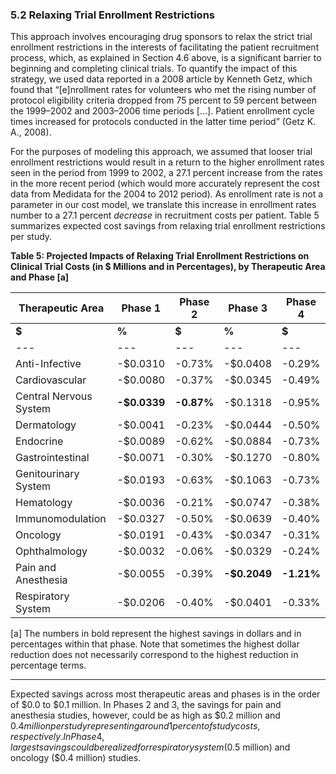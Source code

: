 ### 5.2 Relaxing Trial Enrollment Restrictions

This approach involves encouraging drug sponsors to relax the strict trial enrollment restrictions in the interests of facilitating the patient recruitment process, which, as explained in Section 4.6 above, is a significant barrier to beginning and completing clinical trials. To quantify the impact of this strategy, we used data reported in a 2008 article by Kenneth Getz, which found that “\[e\]nrollment rates for volunteers who met the rising number of protocol eligibility criteria dropped from 75 percent to 59 percent between the 1999–2002 and 2003–2006 time periods \[...\]. Patient enrollment cycle times increased for protocols conducted in the latter time period” (Getz K. A., 2008).

For the purposes of modeling this approach, we assumed that looser trial enrollment restrictions would result in a return to the higher enrollment rates seen in the period from 1999 to 2002, a 27.1 percent increase from the rates in the more recent period (which would more accurately represent the cost data from Medidata for the 2004 to 2012 period). As enrollment rate is not a parameter in our cost model, we translate this increase in enrollment rates number to a 27.1 percent _decrease_ in recruitment costs per patient. Table 5 summarizes expected cost savings from relaxing trial enrollment restrictions per study.

**Table 5: Projected Impacts of Relaxing Trial Enrollment Restrictions on Clinical Trial Costs (in $ Millions and in Percentages), by Therapeutic Area and Phase \[a\]**

| **Therapeutic Area** | **Phase 1** | **Phase 2** | **Phase 3** | **Phase 4** |
| --- | --- | --- | --- | --- |
| **$** | **%** | **$** | **%** | **$** | **%** | **$** | **%** |
| --- | --- | --- | --- | --- | --- | --- | --- |
| Anti-Infective | \-$0.0310 | \-0.73% | \-$0.0408 | \-0.29% | \-$0.0902 | \-0.40% | \-$0.0809 | \-0.74% |
| Cardiovascular | \-$0.0080 | \-0.37% | \-$0.0345 | \-0.49% | \-$0.1274 | \-0.51% | \-$0.0679 | \-0.24% |
| Central Nervous System | **\-$0.0339** | **\-0.87%** | \-$0.1318 | \-0.95% | \-$0.1884 | \-0.98% | \-$0.1198 | \-0.85% |
| Dermatology | \-$0.0041 | \-0.23% | \-$0.0444 | \-0.50% | \-$0.0669 | \-0.58% | \-$0.0813 | \-0.32% |
| Endocrine | \-$0.0089 | \-0.62% | \-$0.0884 | \-0.73% | \-$0.1528 | \-0.90% | \-$0.1811 | \-0.68% |
| Gastrointestinal | \-$0.0071 | \-0.30% | \-$0.1270 | \-0.80% | \-$0.0783 | \-0.54% | \-$0.0555 | \-0.25% |
| Genitourinary System | \-$0.0193 | \-0.63% | \-$0.1063 | \-0.73% | \-$0.2426 | **\-1.38%** | \-$0.0484 | \-0.71% |
| Hematology | \-$0.0036 | \-0.21% | \-$0.0747 | \-0.38% | \-$0.0689 | \-0.46% | \-$0.1833 | \-0.68% |
| Immunomodulation | \-$0.0327 | \-0.50% | \-$0.0639 | \-0.40% | \-$0.0780 | \-0.66% | \-$0.1765 | \-0.89% |
| Oncology | \-$0.0191 | \-0.43% | \-$0.0347 | \-0.31% | \-$0.0518 | \-0.23% | \-$0.3701 | \-0.95% |
| Ophthalmology | \-$0.0032 | \-0.06% | \-$0.0329 | \-0.24% | \-$0.0406 | \-0.13% | \-$0.1281 | \-0.73% |
| Pain and Anesthesia | \-$0.0055 | \-0.39% | **\-$0.2049** | **\-1.21%** | **\-$0.4113** | \-0.78% | \-$0.3443 | **\-1.07%** |
| Respiratory System | \-$0.0206 | \-0.40% | \-$0.0401 | \-0.33% | \-$0.1016 | \-0.44% | **\-$0.5490** | \-0.75% |

\[a\] The numbers in bold represent the highest savings in dollars and in percentages within that phase. Note that sometimes the highest dollar reduction does not necessarily correspond to the highest reduction in percentage terms.

---

Expected savings across most therapeutic areas and phases is in the order of $0.0 to $0.1 million. In Phases 2 and 3, the savings for pain and anesthesia studies, however, could be as high as $0.2 million and $0.4 million per study representing around 1 percent of study costs, respectively. In Phase 4, largest savings could be realized for respiratory system ($0.5 million) and oncology ($0.4 million) studies.


